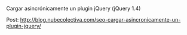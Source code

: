 Cargar asincrónicamente un plugin jQuery (jQuery 1.4) 

Post: http://blog.nubecolectiva.com/seo-cargar-asincronicamente-un-plugin-jquery/ 
